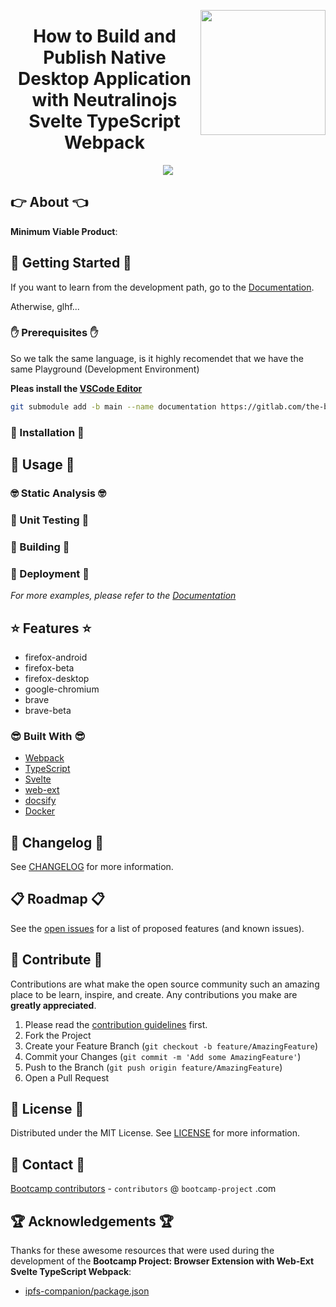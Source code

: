 <a href="https://bootcamp-project.com/" target="_blank"><img src="https://bootcamp-project.com/images/logo.png" align="right" height="200" /></a>

<h1 align="center">How to Build and Publish Native Desktop Application with Neutralinojs Svelte TypeScript Webpack</h1>

<div align="center">
<img src="https://img.shields.io/badge/Bootcamp-Project-blue?style=for-the-badge" />
</div>

## 👉 About 👈

**Minimum Viable Product**:

## 🚀 Getting Started 🚀

If you want to learn from the development path, go to the [Documentation](https://browser-extension.rtfm.page/).

Atherwise, glhf...

### ✋ Prerequisites ✋

So we talk the same language, is it highly recomendet that we have the same Playground (Development Environment)

**Pleas install the [VSCode Editor](https://code.visualstudio.com/)**

```bash
git submodule add -b main --name documentation https://gitlab.com/the-bootcamp-project/frameworks/docs.git docs
```

### 💪 Installation 💪

## 🚀 Usage 🚀

### 🤓 Static Analysis 🤓

### 🧐 Unit Testing 🧐

### 🤩 Building 🤩

### 🥳 Deployment 🥳

_For more examples, please refer to the [Documentation](https://browser-extension.rtfm.page/)_

## ⭐️ Features ⭐️

- firefox-android
- firefox-beta
- firefox-desktop
- google-chromium
- brave
- brave-beta

### 😎 Built With 😎

- [Webpack](https://webpack.js.org/)
- [TypeScript](https://www.typescriptlang.org/)
- [Svelte](https://svelte.dev/)
- [web-ext](https://github.com/mozilla/web-ext)
- [docsify](https://docsify.js.org/)
- [Docker](https://www.docker.com/)

## 📑 Changelog 📑

See [CHANGELOG](CHANGELOG) for more information.

## 📋 Roadmap 📋

See the [open issues](https://gitlab.com/the-bootcamp-project/boilerplates/web-application/-/issues) for a list of proposed features (and known issues).

## 🤝 Contribute 🤝

Contributions are what make the open source community such an amazing place to be learn, inspire, and create. Any contributions you make are **greatly appreciated**.

1. Please read the [contribution guidelines](docs/_media/code_of_conduct.md) first.
2. Fork the Project
3. Create your Feature Branch (`git checkout -b feature/AmazingFeature`)
4. Commit your Changes (`git commit -m 'Add some AmazingFeature'`)
5. Push to the Branch (`git push origin feature/AmazingFeature`)
6. Open a Pull Request

## 📜 License 📜

Distributed under the MIT License. See [LICENSE](LICENSE) for more information.

## 💌 Contact 💌

[Bootcamp contributors](https://bootcamp-project.com/) - `contributors` @ `bootcamp-project` .com

## 🏆 Acknowledgements 🏆

Thanks for these awesome resources that were used during the development of the **Bootcamp Project: Browser Extension with Web-Ext Svelte TypeScript Webpack**:

- [ipfs-companion/package.json](https://github.com/ipfs/ipfs-companion/blob/main/package.json)
